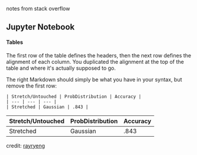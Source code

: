 notes from stack overflow

## Jupyter Notebook

#### Tables 
The first row of the table defines the headers, then the next row defines the alignment of each column. You duplicated the alignment at the top of the table and where it's actually supposed to go.

The right Markdown should simply be what you have in your syntax, but remove the first row:
```
| Stretch/Untouched | ProbDistribution | Accuracy |
| --- | --- | --- |
| Stretched | Gaussian | .843 |
```

| Stretch/Untouched | ProbDistribution | Accuracy |
| --- | --- | --- |
| Stretched | Gaussian | .843 |

credit: [rayryeng](https://stackoverflow.com/users/3250829/rayryeng)
